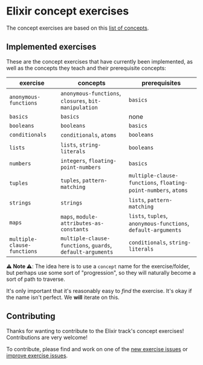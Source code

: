 # Elixir concept exercises

The concept exercises are based on this [list of concepts][docs-concept-exercises].

## Implemented exercises

These are the concept exercises that have currently been implemented, as well as the concepts they teach and their prerequisite concepts:

| exercise                    | concepts                                                   | prerequisites                                                  |
| --------------------------- | ---------------------------------------------------------- | -------------------------------------------------------------- |
| `anonymous-functions`       | `anonymous-functions`, `closures`, `bit-manipulation`      | `basics`                                                       |
| `basics`                    | `basics`                                                   | none                                                           |
| `booleans`                  | `booleans`                                                 | `basics`                                                       |
| `conditionals`              | `conditionals`, `atoms`                                    | `booleans`                                                     |
| `lists`                     | `lists`, `string-literals`                                 | `booleans`                                                     |
| `numbers`                   | `integers`, `floating-point-numbers`                       | `basics`                                                       |
| `tuples`                    | `tuples`, `pattern-matching`                               | `multiple-clause-functions`, `floating-point-numbers`, `atoms` |
| `strings`                   | `strings`                                                  | `lists`, `pattern-matching`                                    |
| `maps`                      | `maps`, `module-attributes-as-constants`                   | `lists`, `tuples`, `anonymous-functions`, `default-arguments`  |
| `multiple-clause-functions` | `multiple-clause-functions`, `guards`, `default-arguments` | `conditionals`, `string-literals`                              |

**⚠ Note ⚠**: The idea here is to use a `concept` name for the exercise/folder, but perhaps use some sort of "progression", so they will naturally become a sort of path to traverse.

It's only important that it's reasonably easy to _find_ the exercise. It's okay if the name isn't perfect. We **will** iterate on this.

## Contributing

Thanks for wanting to contribute to the Elixir track's concept exercises! Contributions are very welcome!

To contribute, please find and work on one of the [new exercise issues][issues-new-exercise] or [improve exercise issues][issues-improve-exercise].

[docs-concept-exercises]: ../../reference/README.md
[issues-new-exercise]: https://github.com/exercism/v3/issues?utf8=%E2%9C%93&q=is%3Aopen+label%3Atrack%2Felixir+label%3Atype%2Fnew-exercise+label%3Astatus%2Fhelp-wanted
[issues-improve-exercise]: https://github.com/exercism/v3/issues?utf8=%E2%9C%93&q=is%3Aopen+label%3Atrack%2Felixir+label%3Atype%2Fimprove-exercise+label%3Astatus%2Fhelp-wanted
